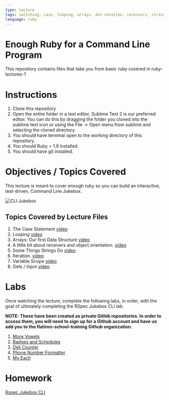 ```yaml
---
type: lecture
tags: switching, case, looping, arrays, dot-notation, receivers, strings, iteration, variable scope, gets, input, CLI
language: ruby
---
```


# Enough Ruby for a Command Line Program

This repository contains files that take you from basic ruby covered in ruby-lectures-1

# Instructions

1. Clone this repository
2. Open the entire folder in a text editor, Sublime Text 2 is our preferred editor. You can do this by dragging the folder you cloned into the sublime text icon or using the File -> Open menu from sublime and selecting the cloned directory.
3. You should have terminal open to the working directory of this repository.
4. You should Ruby > 1.9 installed.
5. You should have git installed.

# Objectives / Topics Covered

This lecture is meant to cover enough ruby so you can build an interactive, test-driven, Command Line Jukebox.

![CLI Jukebox](http://dl.dropboxusercontent.com/s/owdfji5ljqubdhn/2014-01-29%20at%2011.10%20AM.png)

## Topics Covered by Lecture Files

1. The Case Statement [video](http://flatiron-school-training.s3.amazonaws.com/ruby/lectures/lecture2/part0.switching.mp4) 
2. Looping [video](http://flatiron-school-training.s3.amazonaws.com/ruby/lectures/lecture2/part1.looping.mp4)
3. Arrays: Our first Data Structure [video](http://flatiron-school-training.s3.amazonaws.com/ruby/lectures/lecture2/part2.arrays.mp4)
4. A little bit about receivers and object orientation. [video](http://flatiron-school-training.s3.amazonaws.com/ruby/lectures/lecture2/part3.dot_nation.mp4)
5. Some Things Strings Do [video](http://flatiron-school-training.s3.amazonaws.com/ruby/lectures/lecture2/part4.strings.mp4)
6. Iteration. [video](http://flatiron-school-training.s3.amazonaws.com/ruby/lectures/lecture2/part5.iteration.mp4)
7. Variable Scope [video](http://flatiron-school-training.s3.amazonaws.com/ruby/lectures/lecture2/part6.scope.mp4)
8. Gets / Input [video]()

# Labs

Once watching the lecture, complete the following labs, in order, with the goal of ultimately completing the RSpec Jukebox CLI lab.

**NOTE: These have been created as private Githib repositories. In
order to access them, you will need to sign up for a Github account and
have us add you to the flatiron-school-training Github organization.**

1. [More Vowels](https://github.com/flatiron-school-training/more-vowels)
2. [Badges and Schedules](git@github.com:flatiron-school-training/badges-and-schedules.git)
3. [Deli Counter](https://github.com/flatiron-school-training/deli-counter)
4. [Phone Number Formatter](https://github.com/flatiron-school-training/phone-number-formatter)
5. [My Each](https://github.com/flatiron-school-training/my-each)

# Homework

[Rspec Jukebox CLI](https://github.com/flatiron-school-training/jukebox)
